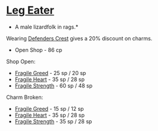 # [Leg Eater](https://hollowknight.wiki/w/Leg_Eater)

* A male lizardfolk in rags.*

Wearing [Defenders Crest](/charms/defenders_crest.md) gives a 20% discount on charms.

* Open Shop - 86 cp

Shop Open:

* [Fragile Greed](/charms/fragile_greed.md) - 25 sp / 20 sp
* [Fragile Heart](/charms/fragile_heart.md) - 35 sp / 28 sp
* [Fragile Strength](/charms/fragile_strength.md) - 60 sp / 48 sp

Charm Broken:

* [Fragile Greed](/charms/fragile_greed.md) - 15 sp / 12 sp
* [Fragile Heart](/charms/fragile_heart.md) - 35 sp / 28 sp
* [Fragile Strength](/charms/fragile_strength.md) - 35 sp / 28 sp
